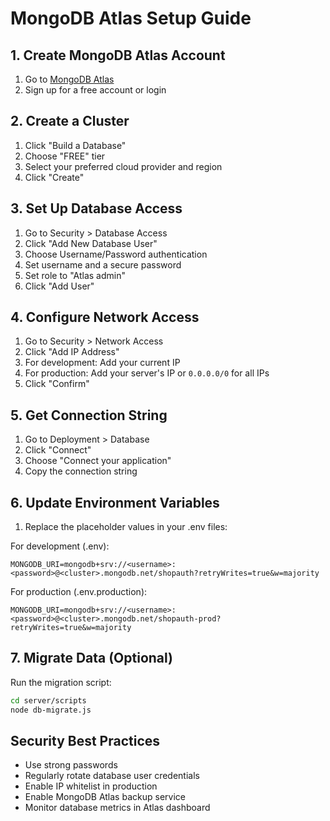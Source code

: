 # MongoDB Atlas Setup Guide

## 1. Create MongoDB Atlas Account

1. Go to [MongoDB Atlas](https://www.mongodb.com/cloud/atlas)
2. Sign up for a free account or login

## 2. Create a Cluster

1. Click "Build a Database"
2. Choose "FREE" tier
3. Select your preferred cloud provider and region
4. Click "Create"

## 3. Set Up Database Access

1. Go to Security > Database Access
2. Click "Add New Database User"
3. Choose Username/Password authentication
4. Set username and a secure password
5. Set role to "Atlas admin"
6. Click "Add User"

## 4. Configure Network Access

1. Go to Security > Network Access
2. Click "Add IP Address"
3. For development: Add your current IP
4. For production: Add your server's IP or `0.0.0.0/0` for all IPs
5. Click "Confirm"

## 5. Get Connection String

1. Go to Deployment > Database
2. Click "Connect"
3. Choose "Connect your application"
4. Copy the connection string

## 6. Update Environment Variables

1. Replace the placeholder values in your .env files:

For development (.env):

```env
MONGODB_URI=mongodb+srv://<username>:<password>@<cluster>.mongodb.net/shopauth?retryWrites=true&w=majority
```

For production (.env.production):

```env
MONGODB_URI=mongodb+srv://<username>:<password>@<cluster>.mongodb.net/shopauth-prod?retryWrites=true&w=majority
```

## 7. Migrate Data (Optional)

Run the migration script:

```bash
cd server/scripts
node db-migrate.js
```

## Security Best Practices

- Use strong passwords
- Regularly rotate database user credentials
- Enable IP whitelist in production
- Enable MongoDB Atlas backup service
- Monitor database metrics in Atlas dashboard

